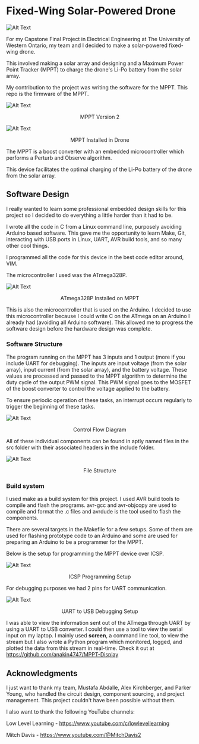 # Fixed-Wing Solar-Powered Drone
![Alt Text](.docs/Finished-Drone-Top-View.png)

For my Capstone Final Project in Electrical Engineering at The University of Western Ontario, my team and I decided to make a solar-powered fixed-wing drone. 

This involved making a solar array and designing and a Maximum Power Point Tracker (MPPT) to charge the drone's Li-Po battery from the solar array.

My contribution to the project was writing the software for the MPPT. This repo is the firmware of the MPPT.

![Alt Text](.docs/MPPT-V2.jpeg)
<p align="center">MPPT Version 2</p>

![Alt Text](.docs/Drone-Internals.jpeg)
<p align="center">MPPT Installed in Drone</p>


The MPPT is a boost converter with an embedded microcontroller which performs a Perturb and Observe algorithm.

This device facilitates the optimal charging of the Li-Po battery of the drone from the solar array.

## Software Design

I really wanted to learn some professional embedded design skills for this project so I decided to do everything a little harder than it had to be.

I wrote all the code in C from a Linux command line, purposely avoiding Arduino based software. This gave me the opportunity to learn Make, Git, interacting with USB ports in Linux, UART, AVR build tools, and so many other cool things.

I programmed all the code for this device in the best code editor around, VIM.

The microcontroller I used was the ATmega328P. 

![Alt Text](.docs/ATmega328P.png)
<p align="center">ATmega328P Installed on MPPT</p>

This is also the microcontroller that is used on the Arduino. I decided to use this microcontroller because I could write C on the ATmega on an Arduino I already had (avoiding all Arduino software). This allowed me to progress the software design before the hardware design was complete.

### Software Structure

The program running on the MPPT has 3 inputs and 1 output (more if you include UART for debugging).
The inputs are input voltage (from the solar array), input current (from the solar array), and the battery voltage. These values are processed and passed to the MPPT algorithm to determine the duty cycle of the output PWM signal. This PWM signal goes to the MOSFET of the boost converter to control the voltage applied to the battery.

To ensure periodic operation of these tasks, an interrupt occurs regularly to trigger the beginning of these tasks.

![Alt Text](.docs/Control-Flow.png)
<p align="center">Control Flow Diagram</p>

All of these individual components can be found in aptly named files in the src folder with their associated headers in the include folder.

![Alt Text](.docs/files.png)
<p align="center">File Structure</p>

### Build system

I used make as a build system for this project. I used AVR build tools to compile and flash the programs. avr-gcc and avr-objcopy are used to compile and format the .c files and avrdude is the tool used to flash the components.

There are several targets in the Makefile for a few setups. Some of them are used for flashing prototype code to an Arduino and some are used for preparing an Arduino to be a programmer for the MPPT.

Below is the setup for programming the MPPT device over ICSP.

![Alt Text](.docs/ICSP-MPPT2.jpeg)
<p align="center">ICSP Programming Setup</p>

For debugging purposes we had 2 pins for UART communication.

![Alt Text](.docs/UART-USB-MPPT.jpeg)
<p align="center">UART to USB Debugging Setup</p>

I was able to view the information sent out of the ATmega through UART by using a UART to USB converter. I could then use a tool to view the serial input on my laptop. I mainly used **screen**, a command line tool, to view the stream but I also wrote a Python program which monitored, logged, and plotted the data from this stream in real-time. Check it out at https://github.com/anakin4747/MPPT-Display

## Acknowledgments
I just want to thank my team, Mustafa Abdalle, Alex Kirchberger, and Parker Young, who handled the circuit design, component sourcing, and project management. This project couldn't have been possible without them.

I also want to thank the following YouTube channels:

Low Level Learning - https://www.youtube.com/c/lowlevellearning

Mitch Davis - https://www.youtube.com/@MitchDavis2
